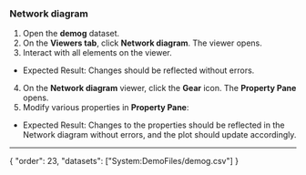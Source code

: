 ### Network diagram

1. Open the **demog** dataset.
2. On the **Viewers tab**, click **Network diagram**. The viewer opens.
3. Interact with all elements on the viewer. 
* Expected Result: Changes should be reflected without errors. 
4. On the **Network diagram** viewer, click the **Gear** icon. The **Property Pane** opens.
5. Modify various properties in **Property Pane**:
  * Expected Result: Changes to the properties should be reflected in the Network diagram without errors, and the plot should update accordingly.

---
{
  "order": 23,
  "datasets": ["System:DemoFiles/demog.csv"]
}